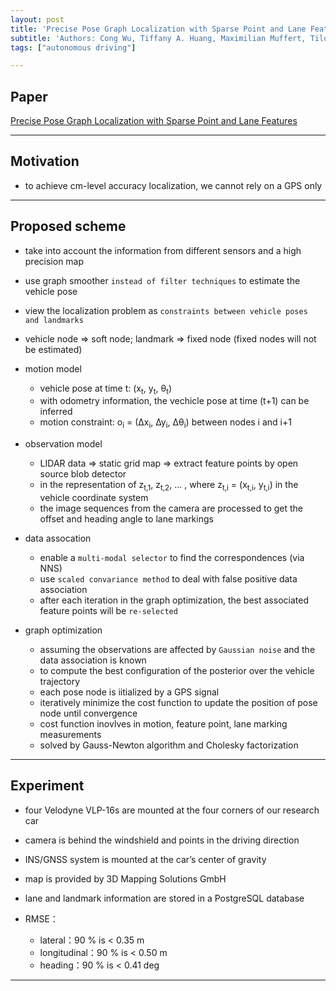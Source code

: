 ```yaml
---
layout: post
title: 'Precise Pose Graph Localization with Sparse Point and Lane Features'
subtitle: 'Authors: Cong Wu, Tiffany A. Huang, Maximilian Muffert, Tilo Schwarz and Johannes Gräter'
tags: ["autonomous driving"]

---
```


## Paper
<a href="https://ieeexplore.ieee.org/stamp/stamp.jsp?arnumber=8206264"> Precise Pose Graph Localization with Sparse Point and Lane Features</a>

---

## Motivation
- to achieve cm-level accuracy localization, we cannot rely on a GPS only

---

## Proposed scheme
- take into account the information from different sensors and a high precision map
- use graph smoother `instead of filter techniques` to estimate the vehicle pose
- view the localization problem as `constraints between vehicle poses and landmarks`
- vehicle node => soft node; landmark => fixed node (fixed nodes will not be estimated)

- motion model
  - vehicle pose at time t: (x<sub>t</sub>, y<sub>t</sub>, θ<sub>t</sub>)
  - with odometry information, the vechicle pose at time (t+1) can be inferred
  - motion constraint: o<sub>i</sub> = (∆x<sub>i</sub>, ∆y<sub>i</sub>, ∆θ<sub>i</sub>) between nodes i and i+1
- observation model
  - LIDAR data => static grid map => extract feature points by open source blob detector
  - in the representation of z<sub>t,1</sub>, z<sub>t,2</sub>, ... , where z<sub>t,i</sub> = (x<sub>t,i</sub>, y<sub>t,i</sub>) in the vehicle coordinate system 
  - the image sequences from the camera are processed to get the offset and heading angle to lane markings
- data assocation
  - enable a `multi-modal selector` to find the correspondences (via NNS)
  - use `scaled convariance method` to deal with false positive data association
  - after each iteration in the graph optimization, the best associated feature points will be `re-selected`
- graph optimization 
  - assuming the observations are affected by `Gaussian noise` and the data association is known
  - to compute the best configuration of the posterior over the vehicle trajectory
  - each pose node is iitialized by a GPS signal
  - iteratively minimize the cost function to update the position of pose node until convergence
  - cost function inovlves in motion, feature point, lane marking measurements
  - solved by Gauss-Newton algorithm and Cholesky factorization
  
 
---

## Experiment
- four Velodyne VLP-16s are mounted at the four corners of our research car
- camera is behind the windshield and points in the driving direction
- INS/GNSS system is mounted at the car’s center of gravity
- map is provided by 3D Mapping Solutions GmbH
- lane and landmark information are stored in a PostgreSQL database

- RMSE：
  - lateral：90 % is < 0.35 m
  - longitudinal：90 % is < 0.50 m
  - heading：90 % is < 0.41 deg
  
---
